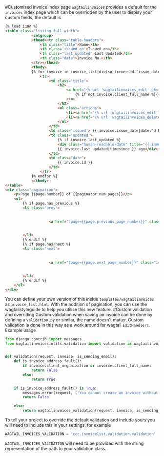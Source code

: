 #Customised invoice index page
`wagtailinvoices` provides a default for the `invoices` index page which can be overridden by the user to display your custom fields, the default is
``` html
{% load i18n %}
<table class="listing full-width">
            <colgroup>
            <thead><tr class="table-headers">
                <th class="title">Name</th>
                <th class='issued_on'>Issued on</th>
                <th class="last_updated">Last Updated</th>
                <th class="date">Invoice No.</th>
            </tr></thead>
            <tbody>
            {% for invoice in invoice_list|dictsortreversed:"issue_date" %}
                <tr>
                    <td class="title">
                        <h2>
                            <a href="{% url 'wagtailinvoices_edit' pk=invoiceindex.pk invoice_pk=invoice.pk %}">
                                {% if not invoice.client_full_name %}{{invoice.client_organization}}{% else %}{{ invoice }}{% endif %}
                            </a>
                        </h2>
                        <ul class="actions">
                            <li><a href="{% url 'wagtailinvoices_edit' pk=invoiceindex.pk invoice_pk=invoice.pk %}" class="button button-small">{% trans 'Edit' %}</a></li>
                            <li><a href="{% url 'wagtailinvoices_delete' pk=invoiceindex.pk invoice_pk=invoice.pk %}" class="button button-small button-secondary no">{% trans 'Delete' %}</a></li>
                        </ul>
                    </td>
                    <td class='issued'> {{ invoice.issue_date|date:"d M Y H:i"}} </td>
                    <td class='updated'>
                        {% if invoice.last_updated %}
                        <div class="human-readable-date" title="{{ invoice.last_updated|date:"d M Y H:i" }}">
                        {{ invoice.last_updated|timesince }} ago</div>{% endif %}
                    </td>
                    <td class="date">
                        {{ invoice.id }}
                    </td>
                </tr>
            {% endfor %}
            </tbody>
</table>
<div class="pagination">
    <p>Page {{page.number}} of {{paginator.num_pages}}</p>
    <ul>
        {% if page.has_previous %}
        <li class="prev">
            
                
                    <a href="?page={{page.previous_page_number}}" class="icon icon-arrow-left">Previous</a>
                
            
        </li>
        {% endif %}
        {% if page.has_next %}
        <li class="next">
            
                
                    <a href="?page={{page.next_page_number}}" class="icon icon-arrow-right-after">Next</a>
                
            
        </li>
        {% endif %}
    </ul>
</div>
```
You can define your own version of this inside `templates/wagtailinvoices` as `invoice_list.html`.
With the addition of pagination, you can use the wagtailstyleguide to help you utilise this new feature.
#Custom validation and overriding
Custom validation when saving an invoice can be done by defining a `validation.py` or similar, the name doesn't matter.
Custom validation is done in this way as a work around for wagtail `EditHandlers`.
Example usage
``` python
from django.contrib import messages
from wagtailinvoices.utils.validation import validation as wagtailinvoices_validation


def validation(request, invoice, is_sending_email):
    def is_invoice_address_fault():
        if invoice.client_organization or invoice.client_full_name:
            return False
        else:
            return True

    if is_invoice_address_fault() is True:
        messages.error(request, ('You cannot create an invoice without providing a client organization or client full name!'))
        return False

    else:
        return wagtailinvoices_validation(request, invoice, is_sending_email)
```
To tell your project to override the default validation and include yours you will need to include this in your settings, for example
``` python
WAGTAIL_INVOICES_VALIDATION = 'ccc.invoicelist.validation.validation'
```
`WAGTAIL_INVOICES_VALIDATION` will need to be provided with the string representation of the path to your validation class.